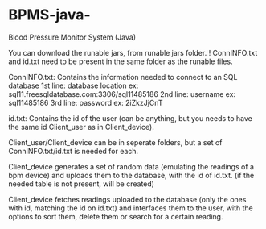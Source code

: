 # BPMS-java-
Blood Pressure Monitor System (Java) 

You can download the runable jars, from runable jars folder. 
! ConnINFO.txt and id.txt need to be present in the same folder as the runable files.

ConnINFO.txt: Contains the information needed to connect to an SQL database
1st line: database location ex: sql11.freesqldatabase.com:3306/sql11485186
2nd line: username ex: sql11485186
3rd line: password ex: 2iZkzJjCnT

id.txt: Contains the id of the user (can be anything, but you needs to have the same id Client_user as in Client_device).

Client_user/Client_device can be in seperate folders, but a set of ConnINFO.txt/id.txt is needed for each.

Client_device generates a set of random data (emulating the readings of a bpm device) and uploads them to the database, with the id of  id.txt. (if the needed table is not present, will be created)

Client_device fetches readings uploaded to the database (only the ones with id, matching the id on id.txt) and interfaces them to the user, with the options to sort them, delete them or search for a certain reading.

